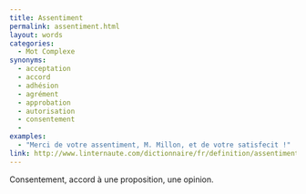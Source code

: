 ```yaml
---
title: Assentiment
permalink: assentiment.html
layout: words
categories:
  - Mot Complexe
synonyms:
  - acceptation
  - accord
  - adhésion
  - agrément
  - approbation
  - autorisation
  - consentement
  - 
examples:
  - "Merci de votre assentiment, M. Millon, et de votre satisfecit !"
link: http://www.linternaute.com/dictionnaire/fr/definition/assentiment/
---
```


Consentement, accord à une proposition, une opinion.

